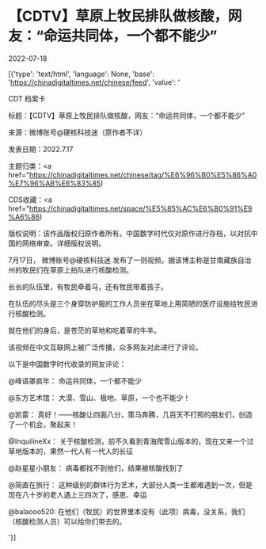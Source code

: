 # 【CDTV】草原上牧民排队做核酸，网友：“命运共同体，一个都不能少”

2022-07-18

[{'type': 'text/html', 'language': None, 'base': 'https://chinadigitaltimes.net/chinese/feed', 'value': '

CDT 档案卡

标题：【CDTV】草原上牧民排队做核酸，网友：“命运共同体，一个都不能少”

来源：微博账号@硬核科技迷（原作者不详）

发表日期：2022.7.17

主题归类：<a href="https://chinadigitaltimes.net/chinese/tag/%E6%96%B0%E5%86%A0%E7%96%AB%E6%83%85)

CDS收藏：<a href="https://chinadigitaltimes.net/space/%E5%85%AC%E6%B0%91%E9%A6%86)

版权说明：该作品版权归原作者所有。中国数字时代仅对原作进行存档，以对抗中国的网络审查。详细版权说明。







7月17日， 微博账号@硬核科技迷 发布了一则视频。据该博主称是甘南藏族自治州的牧民们在草原上拍队进行核酸检测。

长长的队伍里，有牧民牵着马，还有牧民带着孩子。

在队伍的尽头是三个身穿防护服的工作人员坐在草地上用简陋的医疗设施给牧民进行核酸检测。

就在他们的身后，是苍茫的草地和吃着草的牛羊。

该视频在中文互联网上被广泛传播，众多网友对此进行了评论。

以下是中国数字时代收录的网友评论：



@峰语罩疯年： 命运共同体，一个都不能少

@东方艺术馆： 大漠、雪山、极地、草原，一个也不能少！

@凯雷： 真好！——核酸让四面八分，策马奔腾，几百天不打照的朋友们，创造了一个机会，聚起来！

@InquilineXx： 关于核酸检测，前不久看到青海爬雪山版本的，现在又来一个过草地版本的，果然一代人有一代人的长征

@赵星星小朋友： 病毒都找不到他们，结果被核酸找到了

@简直在旅行： 这种级别的群体行为艺术，大部分人类一生都难遇到一次，但是现在八十岁的老人遇上三四次了，感恩、幸运

@balaooo520: 在他们（牧民）的世界里本没有（此项）病毒，没关系，我们（核酸检测人员）可以给你们带去的。

'}]